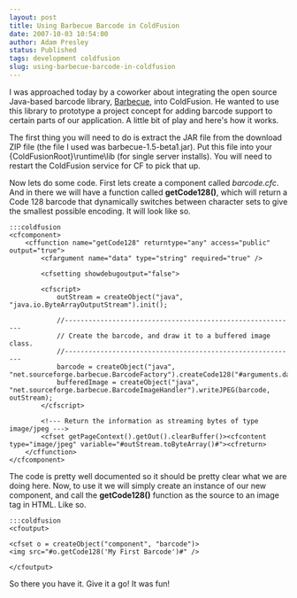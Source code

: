 ```yaml
---
layout: post
title: Using Barbecue Barcode in ColdFusion
date: 2007-10-03 10:54:00
author: Adam Presley
status: Published
tags: development coldfusion
slug: using-barbecue-barcode-in-coldfusion
---
```


I was approached today by a coworker about integrating the open source
Java-based barcode library, [Barbecue](http://barbecue.sourceforge.net/),
into ColdFusion. He wanted to use this library to prototype a project
concept for adding barcode support to certain parts of our application.
A little bit of play and here's how it works.

The first thing you will need to do is extract the JAR file from the
download ZIP file (the file I used was barbecue-1.5-beta1.jar). Put this
file into your {ColdFusionRoot}\runtime\lib (for single server
installs). You will need to restart the ColdFusion service for CF to
pick that up.

Now lets do some code. First lets create a component called
*barcode.cfc*. And in there we will have a function called
**getCode128()**, which will return a Code 128 barcode that dynamically
switches between character sets to give the smallest possible encoding.
It will look like so.

	:::coldfusion
	<cfcomponent>
		<cffunction name="getCode128" returntype="any" access="public" output="true">
			<cfargument name="data" type="string" required="true" />

			<cfsetting showdebugoutput="false">

			<cfscript>
				outStream = createObject("java", "java.io.ByteArrayOutputStream").init();

				//-----------------------------------------------------------
				// Create the barcode, and draw it to a buffered image class.
				//-----------------------------------------------------------
				barcode = createObject("java", "net.sourceforge.barbecue.BarcodeFactory").createCode128("#arguments.data#");
				bufferedImage = createObject("java", "net.sourceforge.barbecue.BarcodeImageHandler").writeJPEG(barcode, outStream);
			</cfscript>

			<!--- Return the information as streaming bytes of type image/jpeg --->
			<cfset getPageContext().getOut().clearBuffer()><cfcontent type="image/jpeg" variable="#outStream.toByteArray()#"><cfreturn>
		</cffunction>
	</cfcomponent>

The code is pretty well documented so it should be pretty clear what we
are doing here. Now, to use it we will simply create an instance of our
new component, and call the **getCode128()** function as the source to an
image tag in HTML. Like so.

	:::coldfusion
	<cfoutput>

	<cfset o = createObject("component", "barcode")>
	<img src="#o.getCode128('My First Barcode')#" />

	</cfoutput>

So there you have it. Give it a go! It was fun!
